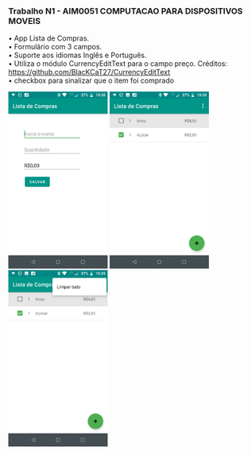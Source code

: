 ### Trabalho N1 - AIM0051 COMPUTACAO PARA DISPOSITIVOS MOVEIS


•  App Lista de Compras.  
•  Formulário com 3 campos.  
•  Suporte aos idiomas Inglês e Português.  
•  Utiliza o módulo CurrencyEditText para o campo preço. Créditos: https://github.com/BlacKCaT27/CurrencyEditText  
•  checkbox para sinalizar que o item foi comprado  



<img src="screenshot/screen01.png" width="200">  <img src="screenshot/screen02.png" width="200">  <img src="screenshot/screen03.png" width="200">
